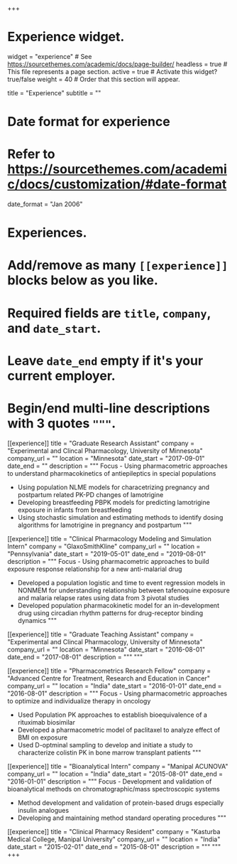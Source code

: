 +++
# Experience widget.
widget = "experience"  # See https://sourcethemes.com/academic/docs/page-builder/
headless = true  # This file represents a page section.
active = true  # Activate this widget? true/false
weight = 40  # Order that this section will appear.

title = "Experience"
subtitle = ""

# Date format for experience
#   Refer to https://sourcethemes.com/academic/docs/customization/#date-format
date_format = "Jan 2006"

# Experiences.
#   Add/remove as many `[[experience]]` blocks below as you like.
#   Required fields are `title`, `company`, and `date_start`.
#   Leave `date_end` empty if it's your current employer.
#   Begin/end multi-line descriptions with 3 quotes `"""`.

[[experience]]
  title = "Graduate Research Assistant"
  company = "Experimental and Clincal Pharmacology, University of Minnesota"
  company_url = ""
  location = "Minnesota"
  date_start = "2017-09-01"
  date_end = ""
  description = """ Focus - Using pharmacometric approaches to understand pharmacokinetics of antiepileptics in special populations
  * Using population NLME models for characetrizing pregnancy and postpartum related PK-PD changes of lamotrigine
  * Developing breastfeeding PBPK models for predicting lamotrigine exposure in infants from breastfeeding
  * Using stochastic simulation and estimating methods to identify dosing algorithms for lamotrigine in pregnancy and postpartum
  """

[[experience]]
  title = "Clinical Pharmacology Modeling and Simulation Intern"
  company = "GlaxoSmithKline"
  company_url = ""
  location = "Pennsylvania"
  date_start = "2019-05-01"
  date_end = "2019-08-01"
  description = """ Focus - Using pharmacometric approaches to build exposure response relationship for a new anti-malarial drug 
  * Developed a population logistic and time to event regression models in NONMEM for understanding relationship between tafenoquine exposure and malaria relapse rates using data from 3 pivotal studies
  * Developed population pharmacokinetic model for an in-development drug using circadian rhythm patterns for drug-receptor binding dynamics
  """

[[experience]]
  title = "Graduate Teaching Assistant"
  company = "Experimental and Clincal Pharmacology, University of Minnesota"
  company_url = ""
  location = "Minnesota"
  date_start = "2016-08-01"
  date_end = "2017-08-01"
  description = """
  """

[[experience]]
  title = "Pharmacometrics Research Fellow"
  company = "Advanced Centre for Treatment, Research and Education in Cancer"
  company_url = ""
  location = "India"
  date_start = "2016-01-01"
  date_end = "2016-08-01"
  description = """ Focus - Using pharmacometric approaches to optimize and individualize therapy in oncology
  * Used Population PK approaches to establish bioequivalence of a rituximab biosimilar
  * Developed a pharmacometric model of paclitaxel to analyze effect of BMI on exposure
  * Used D-optminal sampling to develop and initiate a study to characterize colistin PK in bone marrow transplant patients
  """
  
[[experience]]
  title = "Bioanalytical Intern"
  company = "Manipal ACUNOVA"
  company_url = ""
  location = "India"
  date_start = "2015-08-01"
  date_end = "2016-01-01"
  description = """ Focus - Development and validation of bioanalytical methods on chromatographic/mass spectroscopic systems
  * Method development and validation of protein-based drugs especially insulin analogues
  * Developing and maintaining method standard operating procedures
  """
  
[[experience]]
  title = "Clinical Pharmacy Resident"
  company = "Kasturba Medical College, Manipal University"
  company_url = ""
  location = "India"
  date_start = "2015-02-01"
  date_end = "2015-08-01"
  description = """
  """
+++
